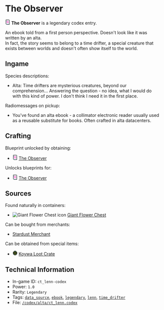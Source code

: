 # The Observer

<img src="https://raw.githubusercontent.com/Ceterai/Enternia/main/codex/alta/ebook/stardust.png" alt="The Observer icon" loading="lazy" height="16px" width="auto" /> **The Observer** is a legendary codex entry.

An ebook told from a first person perspective. Doesn't look like it was written by an alta.  
In fact, the story seems to belong to a time drifter, a special creature that exists between worlds and doesn't often show itself to the world.

## Ingame

Species descriptions:

- Alta: Time drifters are mysterious creatures, beyond our comprehension... Answering the question - no idea, what I would do with this kind of power. I don't think I need it in the first place.

Radiomessages on pickup:

- You've found an alta ebook - a collimator electronic reader usually used as a reusable substitute for books. Often crafted in alta datacenters.

## Crafting

Blueprint unlocked by obtaining:

- <img src="https://raw.githubusercontent.com/Ceterai/Enternia/main/codex/alta/ebook/stardust.png" alt="The Observer icon" loading="lazy" height="16px" width="auto" /> [The Observer](https://ceterai.github.io/MyEnternia/Wiki/TheObserver)

Unlocks blueprints for:

- <img src="https://raw.githubusercontent.com/Ceterai/Enternia/main/codex/alta/ebook/stardust.png" alt="The Observer icon" loading="lazy" height="16px" width="auto" /> [The Observer](https://ceterai.github.io/MyEnternia/Wiki/TheObserver)

## Sources

Found naturally in containers:

- <img src="https://starbounder.org/mediawiki/images/b/ba/Giant_Flower_Chest.png" alt="Giant Flower Chest icon" loading="lazy" height="9.75px" width="12px" /> [Giant Flower Chest](https://starbounder.org/Giant_Flower_Chest)

Can be bought from merchants:

- [Stardust Merchant](https://ceterai.github.io/MyEnternia/Wiki/StardustMerchant)

Can be obtained from special items:

- <img src="https://raw.githubusercontent.com/Ceterai/Enternia/main/items/active/alta/loot/biome/ct_koywa_loot.png" alt="Koywa Loot Crate icon" loading="lazy" height="16px" width="auto" /> [Koywa Loot Crate](https://ceterai.github.io/MyEnternia/Wiki/KoywaLootCrate)

## Technical Information

- In-game ID: `ct_lenn-codex`
- Power: `1.0`
- Rarity: `Legendary`
- Tags: [`data_source`](https://ceterai.github.io/MyEnternia/Wiki/Tags/DataSource), [`ebook`](https://ceterai.github.io/MyEnternia/Wiki/Tags/Ebook), [`legendary`](https://ceterai.github.io/MyEnternia/Wiki/Tags/Legendary), [`lenn`](https://ceterai.github.io/MyEnternia/Wiki/Tags/Lenn), [`time_drifter`](https://ceterai.github.io/MyEnternia/Wiki/Tags/TimeDrifter)
- File: [`/codex/alta/ct_lenn.codex`](https://github.com/Ceterai/Enternia/blob/main/codex/alta/ct_lenn.codex)
